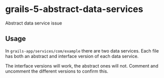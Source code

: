 # grails-5-abstract-data-services
Abstract data service issue

## Usage
In `grails-app/services/com/example` there are two data services. Each file has both an abstract and interface version of each data service.

The interface versions will work, the abstract ones will not. Comment and uncomment the different versions to confirm this.
